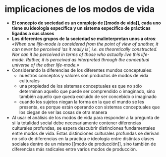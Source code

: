 # implicaciones de los modos de vida
- **El concepto de sociedad es un complejo de [[modo de vida]], cada uno tiene su ideología específica y un sistema específico de prácticas ligadas a sus clases**
- **Los diferentes grupos de la sociedad se malinterpretan unos a otros**: *«When one life-mode is considered from the point of view of another, it can never be perceived ‘as it really is’, i.e. as theoretically constructed. Nor can it be perceived in terms of those who actually live this life-mode. Rather, it is perceived as interpreted through the conceptual universe of the other life-mode.»*
- Considerando la diferencias de los diferentes mundos conceptuales:
	- nuestros conceptos y valores son productos de modos de vida culturales
	- una propiedad de los sistemas conceptuales es que no sólo determinan aquello que puede ser comprendido o imaginado, sino también aquello que queda excluido de ser concebido o imaginado
	- cuando los sujetos niegan la forma en la que el mundo se les presenta, es porque están operando con sistemas conceptuales que los ciegan de ver las cosas de otra manera
- Al usar el análisis de los modos de vida para responder a la pregunta de si la totalidad social debe necesariamente contener diferencias culturales profundas, se espera descubrir distinciones fundamentales entre modos de vida. Estas distinciones culturales profundas se derivan no sólo de diferencias en la práctica e ideología entre distintas clases sociales  dentro de un mismo [[modo de producción]], sino también de diferencias más radicales entre varios modos de producción.
